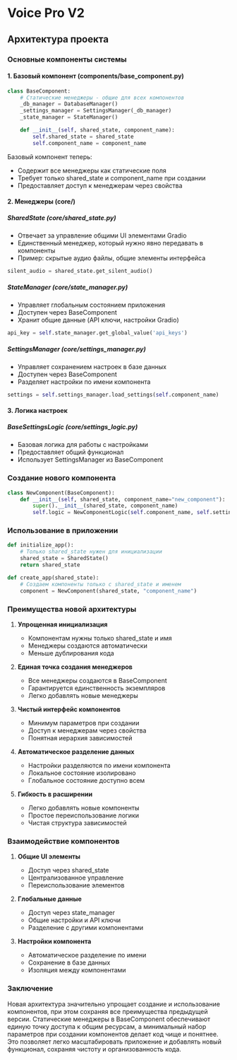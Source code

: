 # Voice Pro V2

## Архитектура проекта

### Основные компоненты системы

#### 1. Базовый компонент (components/base_component.py)

```python
class BaseComponent:
    # Статические менеджеры - общие для всех компонентов
    _db_manager = DatabaseManager()
    _settings_manager = SettingsManager(_db_manager)
    _state_manager = StateManager()

    def __init__(self, shared_state, component_name):
        self.shared_state = shared_state
        self.component_name = component_name
```

Базовый компонент теперь:
- Содержит все менеджеры как статические поля
- Требует только shared_state и component_name при создании
- Предоставляет доступ к менеджерам через свойства

#### 2. Менеджеры (core/)

##### SharedState (core/shared_state.py)
- Отвечает за управление общими UI элементами Gradio
- Единственный менеджер, который нужно явно передавать в компоненты
- Пример: скрытые аудио файлы, общие элементы интерфейса
```python
silent_audio = shared_state.get_silent_audio()
```

##### StateManager (core/state_manager.py)
- Управляет глобальным состоянием приложения
- Доступен через BaseComponent
- Хранит общие данные (API ключи, настройки Gradio)
```python
api_key = self.state_manager.get_global_value('api_keys')
```

##### SettingsManager (core/settings_manager.py)
- Управляет сохранением настроек в базе данных
- Доступен через BaseComponent
- Разделяет настройки по имени компонента
```python
settings = self.settings_manager.load_settings(self.component_name)
```

#### 3. Логика настроек

##### BaseSettingsLogic (core/settings_logic.py)
- Базовая логика для работы с настройками
- Предоставляет общий функционал
- Использует SettingsManager из BaseComponent

### Создание нового компонента

```python
class NewComponent(BaseComponent):
    def __init__(self, shared_state, component_name="new_component"):
        super().__init__(shared_state, component_name)
        self.logic = NewComponentLogic(self.component_name, self.settings_manager)
```

### Использование в приложении

```python
def initialize_app():
    # Только shared_state нужен для инициализации
    shared_state = SharedState()
    return shared_state

def create_app(shared_state):
    # Создаем компоненты только с shared_state и именем
    component = NewComponent(shared_state, "component_name")
```

### Преимущества новой архитектуры

1. **Упрощенная инициализация**
   - Компонентам нужны только shared_state и имя
   - Менеджеры создаются автоматически
   - Меньше дублирования кода

2. **Единая точка создания менеджеров**
   - Все менеджеры создаются в BaseComponent
   - Гарантируется единственность экземпляров
   - Легко добавлять новые менеджеры

3. **Чистый интерфейс компонентов**
   - Минимум параметров при создании
   - Доступ к менеджерам через свойства
   - Понятная иерархия зависимостей

4. **Автоматическое разделение данных**
   - Настройки разделяются по имени компонента
   - Локальное состояние изолировано
   - Глобальное состояние доступно всем

5. **Гибкость в расширении**
   - Легко добавлять новые компоненты
   - Простое переиспользование логики
   - Чистая структура зависимостей

### Взаимодействие компонентов

1. **Общие UI элементы**
   - Доступ через shared_state
   - Централизованное управление
   - Переиспользование элементов

2. **Глобальные данные**
   - Доступ через state_manager
   - Общие настройки и API ключи
   - Разделение с другими компонентами

3. **Настройки компонента**
   - Автоматическое разделение по имени
   - Сохранение в базе данных
   - Изоляция между компонентами

### Заключение

Новая архитектура значительно упрощает создание и использование компонентов, при этом сохраняя все преимущества предыдущей версии. Статические менеджеры в BaseComponent обеспечивают единую точку доступа к общим ресурсам, а минимальный набор параметров при создании компонентов делает код чище и понятнее. Это позволяет легко масштабировать приложение и добавлять новый функционал, сохраняя чистоту и организованность кода.
